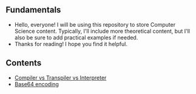 ## Fundamentals

- Hello, everyone! I will be using this repository to store Computer Science content. Typically, I'll include more theoretical content, but I'll also be sure to add practical examples if needed.
- Thanks for reading! I hope you find it helpful.

## Contents

- [Compiler vs Transpiler vs Interpreter](/compiler-transpiler-interpreter.md)
- [Base64 encoding](/base64-encoding.md)
